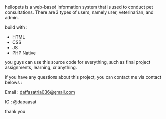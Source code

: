 hellopets is a web-based information system that is used to conduct pet consultations. There are 3 types of users, namely user, veterinarian, and admin.

build with :
- HTML
- CSS
- JS
- PHP Native

you guys can use this source code for everything, such as final project assignments, learning, or anything.

if you have any questions about this project, you can contact me via contact belows :

Email : daffasatria036@gmail.com

IG : @dapaasat

thank you 

